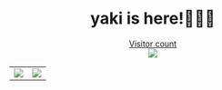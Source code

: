 <h1 align="center"> yaki is here!💚💚💚 </h1>
<a href="https://yakiee.github.io"><p align="center"> Visitor count</br> <img src="https://profile-counter.glitch.me/yakiee/count.svg" /></p></a>
<table align="center">
  <body>
    <tr>
      <td width="50%" align="center">
        <a href="https://github.com/yakiee">
          <img align="center" src="https://github-readme-stats.vercel.app/api?username=yakiee&show_icons=true&include_all_commits=true&count_private=true&theme=chartreuse-dark&hide_border=true" />
        </a>
      </td>
      <td>
        <a href="https://github.com/yakiee">
          <img align="center" src="https://github-readme-stats.vercel.app/api/top-langs/?username=yakiee&repo=github-readme-stats&layout=compact&hide_border=true&hode_border=true&theme=chartreuse-dark" />
        </a>
      </td>
    </tr>
  </body>
</table>
